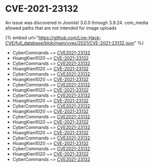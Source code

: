 # CVE-2021-23132

An issue was discovered in Joomla! 3.0.0 through 3.9.24. com_media allowed paths that are not intended for image uploads

{% embed url="https://github.com/Live-Hack-CVE/full_database/blob/main/cves/2021/CVE-2021-23132.json" %}


* CyberCommands ~> [CVE2021-23132](https://www.alice-snow.ru/2021/database/cve-2021-23132/cve2021-23132-cybercommands)
* HoangKien1020 ~> [CVE-2021-23132](https://www.alice-snow.ru/2021/database/cve-2021-23132/cve-2021-23132-hoangkien1020)
* CyberCommands ~> [CVE2021-23132](https://www.alice-snow.ru/2021/database/cve-2021-23132/cve2021-23132-cybercommands)
* HoangKien1020 ~> [CVE-2021-23132](https://www.alice-snow.ru/2021/database/cve-2021-23132/cve-2021-23132-hoangkien1020)
* CyberCommands ~> [CVE2021-23132](https://www.alice-snow.ru/2021/database/cve-2021-23132/cve2021-23132-cybercommands)
* HoangKien1020 ~> [CVE-2021-23132](https://www.alice-snow.ru/2021/database/cve-2021-23132/cve-2021-23132-hoangkien1020)
* CyberCommands ~> [CVE2021-23132](https://www.alice-snow.ru/2021/database/cve-2021-23132/cve2021-23132-cybercommands)
* HoangKien1020 ~> [CVE-2021-23132](https://www.alice-snow.ru/2021/database/cve-2021-23132/cve-2021-23132-hoangkien1020)
* CyberCommands ~> [CVE2021-23132](https://www.alice-snow.ru/2021/database/cve-2021-23132/cve2021-23132-cybercommands)
* HoangKien1020 ~> [CVE-2021-23132](https://www.alice-snow.ru/2021/database/cve-2021-23132/cve-2021-23132-hoangkien1020)
* CyberCommands ~> [CVE2021-23132](https://www.alice-snow.ru/2021/database/cve-2021-23132/cve2021-23132-cybercommands)
* HoangKien1020 ~> [CVE-2021-23132](https://www.alice-snow.ru/2021/database/cve-2021-23132/cve-2021-23132-hoangkien1020)
* CyberCommands ~> [CVE2021-23132](https://www.alice-snow.ru/2021/database/cve-2021-23132/cve2021-23132-cybercommands)
* HoangKien1020 ~> [CVE-2021-23132](https://www.alice-snow.ru/2021/database/cve-2021-23132/cve-2021-23132-hoangkien1020)
* CyberCommands ~> [CVE2021-23132](https://www.alice-snow.ru/2021/database/cve-2021-23132/cve2021-23132-cybercommands)
* HoangKien1020 ~> [CVE-2021-23132](https://www.alice-snow.ru/2021/database/cve-2021-23132/cve-2021-23132-hoangkien1020)
* CyberCommands ~> [CVE2021-23132](https://www.alice-snow.ru/2021/database/cve-2021-23132/cve2021-23132-cybercommands)
* HoangKien1020 ~> [CVE-2021-23132](https://www.alice-snow.ru/2021/database/cve-2021-23132/cve-2021-23132-hoangkien1020)
* CyberCommands ~> [CVE2021-23132](https://www.alice-snow.ru/2021/database/cve-2021-23132/cve2021-23132-cybercommands)
* HoangKien1020 ~> [CVE-2021-23132](https://www.alice-snow.ru/2021/database/cve-2021-23132/cve-2021-23132-hoangkien1020)
* CyberCommands ~> [CVE2021-23132](https://www.alice-snow.ru/2021/database/cve-2021-23132/cve2021-23132-cybercommands)